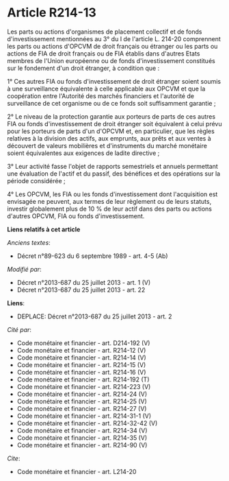 # Article R214-13

Les parts ou actions d'organismes de placement collectif et de fonds d'investissement mentionnées au 3° du I de l'article L.
214-20 comprennent les parts ou actions d'OPCVM de droit français ou étranger ou les parts ou actions de FIA de droit
français ou de FIA établis dans d'autres Etats membres de l'Union européenne ou de fonds d'investissement constitués sur le
fondement d'un droit étranger, à condition que : 

1° Ces autres FIA ou fonds d'investissement de droit étranger soient soumis à une surveillance équivalente à celle applicable
aux OPCVM et que la coopération entre l'Autorité des marchés financiers et l'autorité de surveillance de cet organisme ou de
ce fonds soit suffisamment garantie ; 

2° Le niveau de la protection garantie aux porteurs de parts de ces autres FIA ou fonds d'investissement de droit étranger
soit équivalent à celui prévu pour les porteurs de parts d'un d'OPCVM et, en particulier, que les règles relatives à la
division des actifs, aux emprunts, aux prêts et aux ventes à découvert de valeurs mobilières et d'instruments du marché
monétaire soient équivalentes aux exigences de ladite directive ; 

3° Leur activité fasse l'objet de rapports semestriels et annuels permettant une évaluation de l'actif et du passif, des
bénéfices et des opérations sur la période considérée ; 

4° Les OPCVM, les FIA ou les fonds d'investissement dont l'acquisition est envisagée ne peuvent, aux termes de leur règlement
ou de leurs statuts, investir globalement plus de 10 % de leur actif dans des parts ou actions d'autres OPCVM, FIA ou fonds
d'investissement.

**Liens relatifs à cet article**

_Anciens textes_:

  - Décret n°89-623 du 6 septembre 1989 - art. 4-5 (Ab)

_Modifié par_:

  - Décret n°2013-687 du 25 juillet 2013 - art. 1 (V)
  - Décret n°2013-687 du 25 juillet 2013 - art. 22

**Liens**:

  - DEPLACE: Décret n°2013-687 du 25 juillet 2013 - art. 2

_Cité par_:

  - Code monétaire et financier - art. D214-192 (V)
  - Code monétaire et financier - art. R214-12 (V)
  - Code monétaire et financier - art. R214-14 (V)
  - Code monétaire et financier - art. R214-15 (V)
  - Code monétaire et financier - art. R214-16 (V)
  - Code monétaire et financier - art. R214-192 (T)
  - Code monétaire et financier - art. R214-223 (V)
  - Code monétaire et financier - art. R214-24 (V)
  - Code monétaire et financier - art. R214-25 (V)
  - Code monétaire et financier - art. R214-27 (V)
  - Code monétaire et financier - art. R214-31-1 (V)
  - Code monétaire et financier - art. R214-32-42 (V)
  - Code monétaire et financier - art. R214-34 (V)
  - Code monétaire et financier - art. R214-35 (V)
  - Code monétaire et financier - art. R214-90 (V)

_Cite_:

  - Code monétaire et financier - art. L214-20
